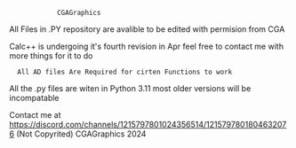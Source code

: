 				CGAGraphics
			
All Files in .PY repository are avalible to be edited with permision from CGA

Calc++ is undergoing it's fourth revision in Apr feel free to contact me with more things for it to do

	  All AD files Are Required for cirten Functions to work

  All the .py files are witen in Python 3.11 most older versions will be incompatable
















Contact me at https://discord.com/channels/1215797801024356514/1215797801804632076
(Not Copyrited) CGAGraphics 2024
